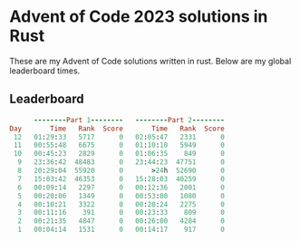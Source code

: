 # Advent of Code 2023 solutions in Rust

These are my Advent of Code solutions written in rust. Below are my global leaderboard times.

## Leaderboard

```ruby
      --------Part 1--------   --------Part 2--------
Day       Time   Rank  Score       Time   Rank  Score
 12   01:29:33   5717      0   02:05:47   2331      0
 11   00:55:48   6675      0   01:10:10   5949      0
 10   00:45:23   2829      0   01:06:35    849      0
  9   23:36:42  48483      0   23:44:23  47751      0
  8   20:29:04  55920      0       >24h  52690      0
  7   15:03:42  46353      0   15:28:03  40259      0
  6   00:09:14   2297      0   00:12:36   2001      0
  5   00:20:06   1349      0   00:53:00   1080      0
  4   00:10:21   3322      0   00:20:24   2275      0
  3   00:11:16    391      0   00:23:33    809      0
  2   00:21:35   4847      0   00:26:00   4284      0
  1   00:04:14   1531      0   00:14:17    917      0
```
